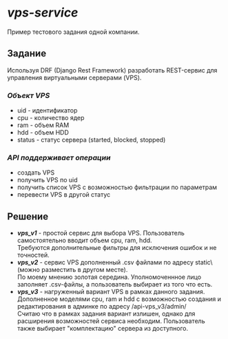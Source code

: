 # ***vps-service***
Пример тестового задания одной компании.
## Задание
Используя DRF (Django Rest Framework) разработать REST-сервис для управления виртуальными серверами (VPS).  
### ***Объект VPS***
- uid - идентификатор
- cpu - количество ядер
- ram - объем RAM
- hdd - объем HDD
- status - статус сервера (started, blocked, stopped)  
### ***API поддерживает операции***
- создать VPS
- получить VPS по uid
- получить список VPS с возможностью фильтрации по параметрам
- перевести VPS в другой статус
## Решение
- ***vps_v1*** - простой сервис для выбора VPS. Пользователь самостоятельно вводит объем cpu, ram, hdd.  
Требуются дополнительные фильтры для исключения ошибок и не точностей.
- ***vps_v2*** - сервис VPS дополненный .csv файлами по адресу static\ (можно разместить в другом месте).  
По моему мнению золотая середина. Уполномоченнное лицо заполняет .csv-файлы, а пользователь выбирает из того что есть.  
- ***vps_v3*** - нагруженный вариант VPS в рамках данного задания. Дополненное моделями cpu, ram и hdd с возможностью создания
 и редактирования в админке по адресу /api-vps_v3/admin/  
Считаю что в рамках задания вариант излишен, однако для расширения возможностей сервиса необходим. Пользователь также выбирает 
"комплектацию" сервера из доступного.

